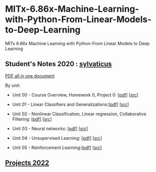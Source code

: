 # MITx-6.86x-Machine-Learning-with-Python-From-Linear-Models-to-Deep-Learning
MITx 6.86x Machine Learning with Python-From Linear Models to Deep Learning

## Student's Notes 2020 : [sylvaticus](https://github.com/sylvaticus)

[PDF all in one document](MITx_6.86x_notes.md.pdf)

By unit:

- Unit 00 - Course Overview, Homework 0, Project 0: [[pdf](Unit%2000%20-%20Course%20Overview%2C%20Homework%200%2C%20Project%200/Unit%2000%20-%20Course%20Overview%2C%20Homework%200%2C%20Project%200.md.pdf)] [[src](Unit%2000%20-%20Course%20Overview%2C%20Homework%200%2C%20Project%200/Unit%2000%20-%20Course%20Overview%2C%20Homework%200%2C%20Project%200.md)]

- Unit 01 - Linear Classifiers and Generalizations:[[pdf](Unit%2001%20-%20Linear%20Classifiers%20and%20Generalizations/Unit%2001%20-%20Linear%20Classifiers%20and%20Generalizations.md.pdf)] [[src](Unit%2001%20-%20Linear%20Classifiers%20and%20Generalizations/Unit%2001%20-%20Linear%20Classifiers%20and%20Generalizations.md)]

- Unit 02 - Nonlinear Classification, Linear regression, Collaborative Filtering: [[pdf](Unit%2002%20-%20Nonlinear%20Classification%2C%20Linear%20regression%2C%20Collaborative%20Filtering/Unit%2002%20-%20Nonlinear%20Classification%2C%20Linear%20regression%2C%20Collaborative%20Filtering.md.pdf)] [[src](Unit%2002%20-%20Nonlinear%20Classification%2C%20Linear%20regression%2C%20Collaborative%20Filtering/Unit%2002%20-%20Nonlinear%20Classification%2C%20Linear%20regression%2C%20Collaborative%20Filtering.md)]

- Unit 03 - Neural networks:  [[pdf](Unit%2003%20-%20Neural%20networks/Unit%2003%20-%20Neural%20networks.md.pdf)] [[src](Unit%2003%20-%20Neural%20networks/Unit%2003%20-%20Neural%20networks.md)]

- Unit 04 - Unsupervised Learning: [[pdf](Unit%2004%20-%20Unsupervised%20Learning/Unit%2004%20-%20Unsupervised%20Learning.md.pdf)] [[src](Unit%2004%20-%20Unsupervised%20Learning/Unit%2004%20-%20Unsupervised%20Learning.md)]

- Unit 05 - Reinforcement Learning:[[pdf](Unit%2005%20-%20Reinforcement%20Learning/Unit%2005%20-%20Reinforcement%20Learning.md.pdf)] [[src](Unit%2005%20-%20Reinforcement%20Learning/Unit%2005%20-%20Reinforcement%20Learning.md)]

## [Projects 2022](Projects)

